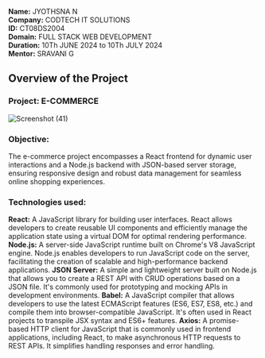 **Name:** JYOTHSNA N <br>
**Company:** CODTECH IT SOLUTIONS <br>
**ID:**  CT08DS2004 <br>
**Domain:** FULL STACK WEB DEVELOPMENT <br>
**Duration:** 10Th JUNE 2024 to 10Th JULY 2024 <br>
**Mentor:** SRAVANI G <br>

## Overview of the Project

### Project: E-COMMERCE
![Screenshot (41)](https://github.com/Jyothsna25/CODTECH-Task-1/assets/160406602/1a04d3da-dbef-48c7-8a63-89e2b087137a)

### Objective:
The e-commerce project encompasses a React frontend for dynamic user interactions and a Node.js backend with JSON-based server storage, ensuring responsive design and robust data management for seamless online shopping experiences.

### Technologies used: 
**React:** 
A JavaScript library for building user interfaces. React allows developers to create reusable UI components and efficiently manage the application state using a virtual DOM for optimal rendering performance.
**Node.js:** 
A server-side JavaScript runtime built on Chrome's V8 JavaScript engine. Node.js enables developers to run JavaScript code on the server, facilitating the creation of scalable and high-performance backend applications.
**JSON Server:** A simple and lightweight server built on Node.js that allows you to create a REST API with CRUD operations based on a JSON file. It's commonly used for prototyping and mocking APIs in development environments.
**Babel:**
A JavaScript compiler that allows developers to use the latest ECMAScript features (ES6, ES7, ES8, etc.) and compile them into browser-compatible JavaScript. It's often used in React projects to transpile JSX syntax and ES6+ features.
**Axios:**
A promise-based HTTP client for JavaScript that is commonly used in frontend applications, including React, to make asynchronous HTTP requests to REST APIs. It simplifies handling responses and error handling.



